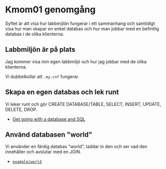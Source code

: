 Kmom01 genomgång
=========================

Syftet är att visa hur labbmijlön fungerar i ett sammanhang och samtidigt visa hur man skapar en enkel databas och hur man jobbar med en befintlig databas i de olika klienterna.



Labbmiljön är på plats
-------------------------

Jag kommer visa min egen labbmiljö och hur jag jobbar med de olika klienterna.

Vi dubbelkollar att `.my.cnf` fungerar.


<!--
Fixa användaren `maria@localhost` och `maria@%`
-------------------------

Vi fixar in användaren maria och dbadm genom att tjuvkika på de scripten som ger facit för hur användarna skapas.

* `example/sql/v2/create-user-maria.sql`
* `example/sql/v2/create-user-dbadm.sql`
* `example/sql/v2/check-status.sql`
-->



Skapa en egen databas och lek runt
-------------------------

Vi leker runt och gör CREATE DATABASE/TABLE, SELECT, INSERT, UPDATE, DELETE, DROP.

* [Get going with a database and SQL](https://gitlab.com/mikael-roos/database/-/tree/main/sql/ladok)



Använd databasen "world"
-------------------------

Vi använder en färdig databas "world", laddar in den och ser vad den innehåller och avslutar med en JOIN.

* [`example/world`](../../world/)

